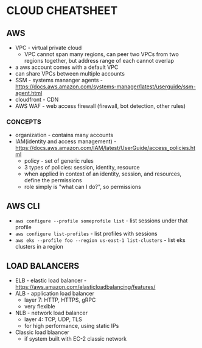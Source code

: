 # CLOUD CHEATSHEET

## AWS
- VPC - virtual private cloud
    - VPC cannot span many regions, can peer two VPCs from two regions together, but address range of each cannot overlap
- a aws account comes with a default VPC
- can share VPCs between multiple accounts
- SSM - systems mananger agents - https://docs.aws.amazon.com/systems-manager/latest/userguide/ssm-agent.html
- cloudfront - CDN
- AWS WAF - web access firewall (firewall, bot detection, other rules)
### CONCEPTS
- organization - contains many accounts
- IAM(identity and access management) - https://docs.aws.amazon.com/IAM/latest/UserGuide/access_policies.html
    - policy - set of generic rules
    - 3 types of policies: session, identity, resource
    - when applied in context of an identity, session, and resources, define the permissions
    - role simply is "what can I do?", so permissions

## AWS CLI
- `aws configure --profile someprofile list`  - list sessions under that profile
- `aws configure list-profiles`  - list profiles with sessions
- `aws eks --profile foo --region us-east-1 list-clusters` - list eks clusters in a region

## LOAD BALANCERS
- ELB - elastic load balancer - https://aws.amazon.com/elasticloadbalancing/features/
- ALB - application load balancer
    - layer 7: HTTP, HTTPS, gRPC
    - very flexible
- NLB - network load balancer
    - layer 4: TCP, UDP, TLS
    - for high performance, using static IPs
- Classic load blaancer
    - if system built with EC-2 classic network
